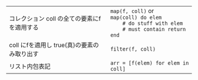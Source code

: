 |                                            |                                    |
| ------------------------------------------ | ---------------------------------- |
| コレクション coll の全ての要素にfを適用する | `map(f, coll)` or<br>`map(coll) do elem`<br>`    # do stuff with elem`<br>`    # must contain return`<br>`end` |
| coll にfを適用し true(真)の要素のみ取り出す | `filter(f, coll)`                  |
| リスト内包表記      | `arr = [f(elem) for elem in coll]` |
